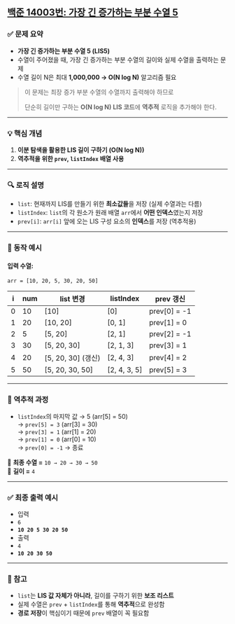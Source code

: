 ## [백준 14003번: 가장 긴 증가하는 부분 수열 5](https://github.com/Syldris/Baekjoon-Study/tree/main/C%23/%EB%B0%B1%EC%A4%80/Platinum/14003.%E2%80%85%EA%B0%80%EC%9E%A5%E2%80%85%EA%B8%B4%E2%80%85%EC%A6%9D%EA%B0%80%ED%95%98%EB%8A%94%E2%80%85%EB%B6%80%EB%B6%84%E2%80%85%EC%88%98%EC%97%B4%E2%80%855)


### ✅ 문제 요약
- **가장 긴 증가하는 부분 수열 5 (LIS5)**
- 수열이 주어졌을 때, 가장 긴 증가하는 부분 수열의 길이와 실제 수열을 출력하는 문제
- 수열 길이 N은 최대 **1,000,000 → O(N log N)** 알고리즘 필요
> 이 문제는 최장 증가 부분 수열의 수열까지 출력해야 하므로
> 
> 단순히 길이만 구하는 **O(N log N) LIS 코드**에 **역추적** 로직을 추가해야 한다.
---

### 💡 핵심 개념
1. **이분 탐색을 활용한 LIS 길이 구하기 (O(N log N))**
2. **역추적을 위한 `prev`, `listIndex` 배열 사용**

---

### 🔍 로직 설명

- `list`: 현재까지 LIS를 만들기 위한 **최소값들**을 저장 (실제 수열과는 다름)
- `listIndex`: `list`의 각 원소가 원래 배열 `arr`에서 **어떤 인덱스**였는지 저장
- `prev[i]`: `arr[i]` 앞에 오는 LIS 구성 요소의 **인덱스**를 저장 (역추적용)

---

### 🧠 동작 예시

#### 입력 수열:  
`arr = [10, 20, 5, 30, 20, 50]`

| i | num | list 변경         | listIndex    | prev 갱신     |
|---|-----|--------------------|--------------|---------------|
| 0 | 10  | [10]               | [0]          | prev[0] = -1  |
| 1 | 20  | [10, 20]           | [0, 1]       | prev[1] = 0   |
| 2 | 5   | [5, 20]            | [2, 1]       | prev[2] = -1  |
| 3 | 30  | [5, 20, 30]        | [2, 1, 3]    | prev[3] = 1   |
| 4 | 20  | [5, 20, 30] (갱신) | [2, 4, 3]    | prev[4] = 2   |
| 5 | 50  | [5, 20, 30, 50]    | [2, 4, 3, 5] | prev[5] = 3   |

---

### 🔁 역추적 과정

- `listIndex`의 마지막 값 → 5 (arr[5] = 50)  
  → `prev[5] = 3` (arr[3] = 30)  
  → `prev[3] = 1` (arr[1] = 20)  
  → `prev[1] = 0` (arr[0] = 10)  
  → `prev[0] = -1` → 종료

🔹 **최종 수열 =** `10 → 20 → 30 → 50`  
🔹 **길이 =** `4`

---

### ✅ 최종 출력 예시

- 입력
- `6`
- **`10 20 5 30 20 50`**
- 출력
- `4`
- **`10 20 30 50`**

---

### 💬 참고

- `list`는 **LIS 값 자체가 아니라**, 길이를 구하기 위한 **보조 리스트**
- 실제 수열은 `prev` + `listIndex`를 통해 **역추적**으로 완성함
- **경로 저장**이 핵심이기 때문에 `prev` 배열이 꼭 필요함
